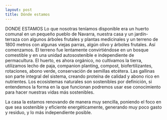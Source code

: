 ```yaml
---
layout: post
title: Dónde estamos
---
```


DONDE ESTAMOS
Lo que nosotras teníamos disponible era un huerto comunal en un pequeño pueblo de
Navarra, nuestra casa y un jardín-terraza con algunos árboles frutales y plantas
medicinales y un terreno de 1800 metros con algunas viejas parras, algún olivo y
árboles frutales.
Así comenzamos. El terreno fue lentamente convirtiéndose en un bosque comestible y
en una unidad autosostenible e independiente de permacultura. El huerto, es ahora
orgánico, no cultivamos la tierra, utilizamos lecho de paja, companion planting,
compost, biofertilizantes, rotaciones, abono verde, conservación de semillas etcétera.
Las gallinas son parte integral del sistema, creando proteína de calidad y abono rico en
nutrientes. Los ecosistemas naturales son sostenibles por definición, si entendemos la
forma en la que funcionan podremos usar ese conocimiento para hacer nuestras vidas
más sostenibles.

La casa la estamos renovando de manera muy sencilla, poniendo el foco en que sea
sostenible y eficiente energéticamente, generando muy poco gasto y residuo, y lo más
independiente posible.
